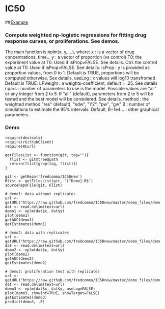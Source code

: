 [Example]: https://github.com/fredcommo/IC50new/blob/master/example.png
# IC50
##[Example]

### Compute weighted np-logistic regressions for fitting drug response curves, or proliferations. See demos.

The main function is nplm(x, y, ...), where:
x : is a vector of drug concentrations, time...
y : a vector of proportion (vs control)
T0: the experiment value at T0. Used if isProp=FALSE. See details.
Ctrl: the control value at T0. Used if isProp=FALSE. See details.
isProp : y is provided as proportion values, from 0 to 1. Default is TRUE, proportions will be computed otherwise. See details.
useLog : x values will log10 transfromed. Default is TRUE.
LPweight : a weights-coefficient, default = .25. See details
npars : number of parameters to use is the model. Possible values are "all" or any integer from 2 to 5. If "all" (default), parameters from 2 to 5 will be tested and the best model will be considered. See details.
method : the weighted method "res" (default), "sdw", "Y2", "pw", "gw"
B : number of simulations to estimate the 95% intervals. Default, B=1e4
...: other graphical parameters.

### Demo

```
require(devtools)
require(rGithubClient)
require(RCurl)
```
```
getFilesList <- function(git, tag=""){
  flist <- git@tree$path
  return(flist[grep(tag, flist)])
}

git <- getRepo('fredcommo/IC50new')
Rlist <- getFilesList(git, '[^Demo].R$')
sourceRepoFile(git, Rlist)
```

```
# demo1: data without replicates
url <- getURL("https://raw.github.com/fredcommo/IC50new/master/demo_files/demo1.csv")
dat <- read.delim(text=url)
demo1 <- nplm(dat$x, dat$y)
plot(demo1)
getAUC(demo1)
getEstimates(demo1)
```

```
# demo2: data with replicates
url <- getURL("https://raw.github.com/fredcommo/IC50new/master/demo_files/demo2.csv")
dat <- read.delim(text=url)
demo2 <- nplm(dat$x, dat$y)
plot(demo2)
getAUC(demo2)
getEstimates(demo2)
```

```
# demo3: proliferation test with replicates
url <- getURL("https://raw.github.com/fredcommo/IC50new/master/demo_files/demo3.csv")
dat <- read.delim(text=url)
demo3 <- nplm(dat$x, dat$y, useLog=FALSE)
plot(demo3, showInf=TRUE, showTarget=FALSE)
getEstimates(demo3)
predict(demo3, .8)
```
